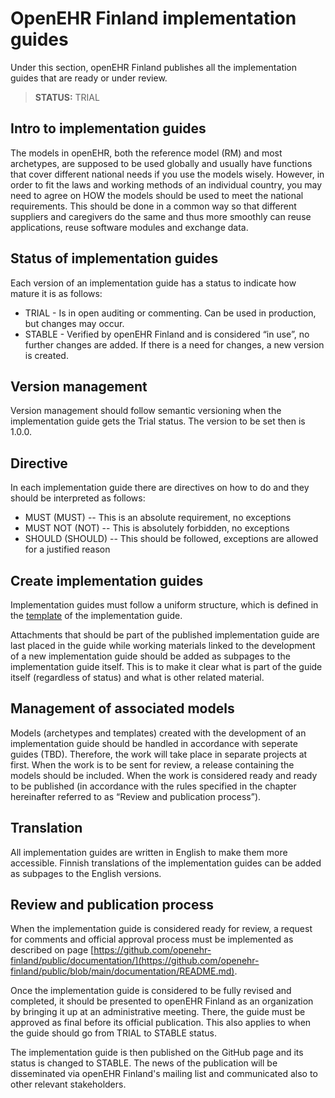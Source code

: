 # OpenEHR Finland implementation guides
Under this section, openEHR Finland publishes all the implementation guides that are ready or under review.

> **STATUS:** TRIAL

## Intro to implementation guides

The models in openEHR, both the reference model (RM) and most archetypes, are supposed to be used globally and usually have functions that cover different national needs if you use the models wisely. However, in order to fit the laws and working methods of an individual country, you may need to agree on HOW the models should be used to meet the national requirements. This should be done in a common way so that different suppliers and caregivers do the same and thus more smoothly can reuse applications, reuse software modules and exchange data.

## Status of implementation guides

Each version of an implementation guide has a status to indicate how mature it is as follows:

- TRIAL - Is in open auditing or commenting. Can be used in production, but changes may occur.
- STABLE - Verified by openEHR Finland and is considered “in use”, no further changes are added. If there is a need for changes, a new version is created.

## Version management

Version management should follow semantic versioning when the implementation guide gets the Trial status. The version to be set then is 1.0.0.

## Directive

In each implementation guide there are directives on how to do and they should be interpreted as follows:

- MUST (MUST)
-- This is an absolute requirement, no exceptions
- MUST NOT (NOT)
-- This is absolutely forbidden, no exceptions
- SHOULD (SHOULD)
-- This should be followed, exceptions are allowed for a justified reason

## Create implementation guides

Implementation guides must follow a uniform structure, which is defined in the [template]([https://github.com/openehr-finland/documentation/blob/main/implementation_guides/IG_template.md](https://github.com/openehr-finland/public/blob/main/documentation/implementation_guides/IG_template.md)) of the implementation guide.

Attachments that should be part of the published implementation guide are last placed in the guide while working materials linked to the development of a new implementation guide should be added as subpages to the implementation guide itself. This is to make it clear what is part of the guide itself (regardless of status) and what is other related material.

## Management of associated models

Models (archetypes and templates) created with the development of an implementation guide should be handled in accordance with seperate guides (TBD). Therefore, the work will take place in separate projects at first. When the work is to be sent for review, a release containing the models should be included. When the work is considered ready and ready to be published (in accordance with the rules specified in the chapter hereinafter referred to as “Review and publication process”).

## Translation

All implementation guides are written in English to make them more accessible. Finnish translations of the implementation guides can be added as subpages to the English versions.

## Review and publication process

When the implementation guide is considered ready for review, a request for comments and official approval process must be implemented as described on page [https://github.com/openehr-finland/public/documentation/](https://github.com/openehr-finland/public/blob/main/documentation/README.md).

Once the implementation guide is considered to be fully revised and completed, it should be presented to openEHR Finland as an organization by bringing it up at an administrative meeting. There, the guide must be approved as final before its official publication. This also applies to when the guide should go from TRIAL to STABLE status.

The implementation guide is then published on the GitHub page and its status is changed to STABLE. The news of the publication will be disseminated via openEHR Finland's mailing list and communicated also to other relevant stakeholders.
